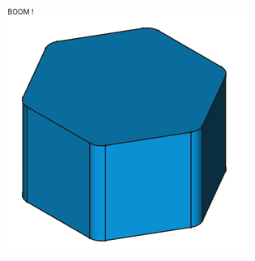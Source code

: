 BOOM !
![Rounded Hexagon Image](https://github.com/Flowwie/flowwie-freecad/blob/master/demo_files/fc019_DEMO_rounded_hexagon_preview.png)

